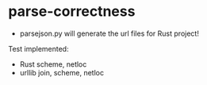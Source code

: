 # parse-correctness

+ parsejson.py will generate the url files for Rust project!

Test implemented:
+ Rust scheme, netloc
+ urllib join, scheme, netloc
